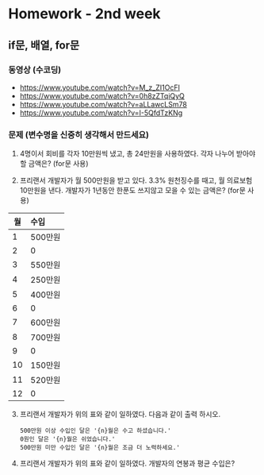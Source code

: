 # Homework - 2nd week

## if문, 배열, for문
### 동영상 (수코딩)
* https://www.youtube.com/watch?v=M_z_ZI1OcFI
* https://www.youtube.com/watch?v=0h8zZTqiQyQ
* https://www.youtube.com/watch?v=aLLawcLSm78
* https://www.youtube.com/watch?v=I-5QfdTzKNg

### 문제 (변수명을 신중히 생각해서 만드세요)
1. 4명이서 회비를 각자 10만원씩 냈고, 총 24만원을 사용하였다. 각자 나누어 받아야 할 금액은? (for문 사용)

2. 프리랜서 개발자가 월 500만원을 받고 있다. 3.3% 원천징수를 때고, 월 의료보험 10만원을 낸다. 개발자가 1년동안 한푼도 쓰지않고 모을 수 있는 금액은? (for문 사용)

| 월 | 수입 |
|---|:---|
| 1 | 500만원 |
| 2 | 0 |
| 3 | 550만원 |
| 4 | 250만원 |
| 5 | 400만원 |
| 6 | 0 |
| 7 | 600만원 |
| 8 | 700만원 |
| 9 | 0 |
| 10 | 150만원 |
| 11 | 520만원 |
| 12 | 0 |

3. 프리랜서 개발자가 위의 표와 같이 일하였다. 다음과 같이 출력 하시오.
    ```
    500만원 이상 수입인 달은 '{n}월은 수고 하셨습니다.'
    0원인 달은 '{n}월은 쉬었습니다.'
    500만원 미만 수입인 달은 '{n}월은 조금 더 노력하세요.' 
    ```

4. 프리랜서 개발자가 위의 표와 같이 일하였다. 개발자의 연봉과 평균 수입은?

